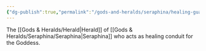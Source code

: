 ```yaml
---
{"dg-publish":true,"permalink":"/gods-and-heralds/seraphina/healing-guardian/","updated":"2024-12-31T21:37:04.265+00:00"}
---
```


The [[Gods & Heralds/Herald\|Herald]] of [[Gods & Heralds/Seraphina/Seraphina\|Seraphina]] who acts as healing conduit for the Goddess. 